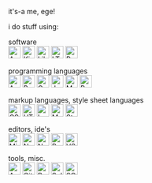 it's-a me, ege!

i do stuff using:

software  
<img alt="AutoCAD" height=25 src="https://cdn.simpleicons.org/autocad"/> <img alt="KiCad" height=25 src="https://cdn.simpleicons.org/kicad"/> <img alt="LibreOffice" height=25 src="https://cdn.simpleicons.org/libreoffice"/> <img alt="LTSpice" height=25 src="https://cdn.simpleicons.org/ltspice"/> <img alt="Proteus" height=25 src="https://cdn.simpleicons.org/proteus"/>

programming languages  
<img alt="AutoHotkey" height=25 src="https://cdn.simpleicons.org/autohotkey/448e3a"/> <img alt="Bash" height=25 src="https://cdn.simpleicons.org/gnubash"/> <img alt="C" height=25 src="https://cdn.simpleicons.org/c"/> <img alt="JavaScript" height=25 src="https://cdn.simpleicons.org/javascript"/> <img alt="MATLAB" height="25" src="https://cdn.jsdelivr.net/gh/devicons/devicon@latest/icons/matlab/matlab-original.svg"/> <img alt="Python" height=25 src="https://cdn.simpleicons.org/python"/>

markup languages, style sheet languages  
 <img alt="CSS3" height=25 src="https://cdn.simpleicons.org/css3"/> <img alt="HTML5" height=25 src="https://cdn.simpleicons.org/html5"/> <img alt="LaTeX" height=25 src="https://cdn.simpleicons.org/latex"/> <img alt="Markdown" height=25 src="https://cdn.simpleicons.org/markdown/555"/> <img alt="Stylus" height=25 src="https://cdn.simpleicons.org/stylus/0E8775"/>

editors, ide's  
<img alt="Micro" height=25 src="https://cdn.simpleicons.org/microeditor"/> <img alt="Nano" height="25" src="https://cdn.jsdelivr.net/gh/devicons/devicon@latest/icons/nano/nano-original.svg"/> <img alt="Notepad++" height=25 src="https://cdn.simpleicons.org/notepadplusplus"/> <img alt="PyCharm" height=25 src="https://cdn.simpleicons.org/pycharm/555"/> <img alt="VSCode" height="25" src="https://cdn.jsdelivr.net/gh/devicons/devicon@latest/icons/vscode/vscode-original.svg"/>

tools, misc.  
<img alt="Arduino" height=25 src="https://cdn.simpleicons.org/arduino"/> <img alt="Git" height=25 src="https://cdn.simpleicons.org/git"/> <img alt="Pandas" height=25 src="https://cdn.simpleicons.org/pandas"/> <img alt="Selenium" height=25 src="https://cdn.simpleicons.org/selenium"/> <img alt="SQLite" height=25 src="https://cdn.simpleicons.org/sqlite"/>
